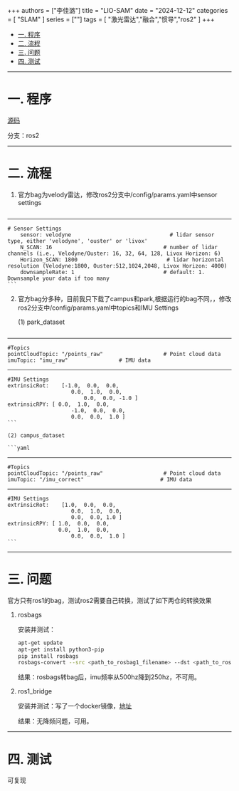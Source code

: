 +++
authors = ["李佳潞"]
title = "LIO-SAM"
date = "2024-12-12"
categories = [
    "SLAM"
]
series = [""]
tags = [
   "激光雷达","融合","惯导","ros2"
]
+++

- [一. 程序](#一-程序)
- [二. 流程](#二-流程)
- [三. 问题](#三-问题)
- [四. 测试](#四-测试)


---

# 一. 程序

[源码](https://github.com/TixiaoShan/LIO-SAM/tree/master?tab=readme-ov-file#sample-datasets>)

分支：ros2


---

# 二. 流程

1. 官方bag为velody雷达，修改ros2分支中/config/params.yaml中sensor settings
    ```yaml

---

    # Sensor Settings
        sensor: velodyne                               # lidar sensor type, either 'velodyne', 'ouster' or 'livox'
        N_SCAN: 16                                   # number of lidar channels (i.e., Velodyne/Ouster: 16, 32, 64, 128, Livox Horizon: 6)
        Horizon_SCAN: 1800                            # lidar horizontal resolution (Velodyne:1800, Ouster:512,1024,2048, Livox Horizon: 4000)
        downsampleRate: 1                            # default: 1. Downsample your data if too many
    ```

2. 官方bag分多种，目前我只下载了campus和park,根据运行的bag不同，，修改ros2分支中/config/params.yaml中topics和IMU Settings

    (1) park_dataset

    ```yaml

---

    #Topics
    pointCloudTopic: "/points_raw"                   # Point cloud data
    imuTopic: "imu_raw"                # IMU data

---

    #IMU Settings
    extrinsicRot:    [-1.0,  0.0,  0.0,
                        0.0,  1.0,  0.0,
                            0.0,  0.0, -1.0 ]
    extrinsicRPY: [ 0.0,  1.0,  0.0,
                        -1.0,  0.0,  0.0,
                        0.0,  0.0,  1.0 ]
    ```

    (2) campus_dataset

    ```yaml

---

    #Topics
    pointCloudTopic: "/points_raw"                   # Point cloud data
    imuTopic: "/imu_correct"                        # IMU data

---

    #IMU Settings
    extrinsicRot:    [1.0,  0.0,  0.0,
                        0.0,  1.0,  0.0,
                        0.0,  0.0, 1.0 ]
    extrinsicRPY: [ 1.0,  0.0,  0.0,
                    0.0,  1.0,  0.0,
                        0.0,  0.0,  1.0 ]
    ```


---

# 三. 问题

官方只有ros1的bag，测试ros2需要自己转换，测试了如下两仓的转换效果

1. rosbags

    安装并测试：
    ```bash
    apt-get update
    apt-get install python3-pip
    pip install rosbags
    rosbags-convert --src <path_to_rosbag1_filename> --dst <path_to_ros2bag_filename> #转换bag
    ```
    结果：rosbags转bag后，imu频率从500hz降到250hz，不可用。

2. ros1_bridge

    安装并测试：写了一个docker镜像，[地址](https://github.com/heirenlop/ros1_bridge_docker>)

    结果：无降频问题，可用。


---

# 四. 测试

可复现